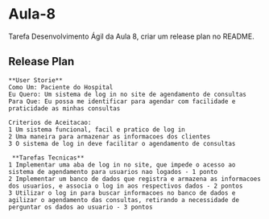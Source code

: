 # Aula-8
Tarefa Desenvolvimento Ágil da Aula 8, criar um release plan no README.

## Release Plan
    **User Storie**
    Como Um: Paciente do Hospital
    Eu Quero: Um sistema de log in no site de agendamento de consultas
    Para Que: Eu possa me identificar para agendar com facilidade e praticidade as minhas consultas

    Criterios de Aceitacao:
    1 Um sistema funcional, facil e pratico de log in
    2 Uma maneira para armazenar as informacoes dos clientes
    3 O sistema de log in deve facilitar o agendamento de consultas
    
     **Tarefas Tecnicas**
    1 Implementar uma aba de log in no site, que impede o acesso ao sistema de agendamento para usuarios nao logados - 1 ponto
    2 Implementar um banco de dados que registra e armazena as informacoes dos usuarios, e associa o log in aos respectivos dados - 2 pontos
    3 Utilizar o log in para buscar informacoes no banco de dados e agilizar o agendamento das consultas, retirando a necessidade de perguntar os dados ao usuario - 3 pontos
